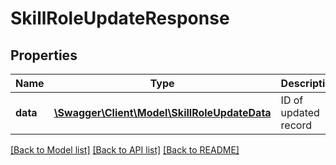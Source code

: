 # SkillRoleUpdateResponse

## Properties
Name | Type | Description | Notes
------------ | ------------- | ------------- | -------------
**data** | [**\Swagger\Client\Model\SkillRoleUpdateData**](SkillRoleUpdateData.md) | ID of updated record | 

[[Back to Model list]](../README.md#documentation-for-models) [[Back to API list]](../README.md#documentation-for-api-endpoints) [[Back to README]](../README.md)


